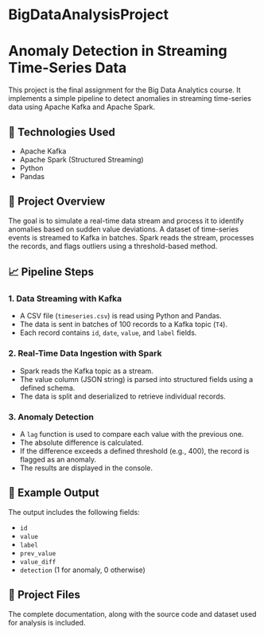 # BigDataAnalysisProject
# Anomaly Detection in Streaming Time-Series Data

This project is the final assignment for the Big Data Analytics course. It implements a simple pipeline to detect anomalies in streaming time-series data using Apache Kafka and Apache Spark.

## 🔧 Technologies Used
- Apache Kafka
- Apache Spark (Structured Streaming)
- Python
- Pandas

## 📌 Project Overview
The goal is to simulate a real-time data stream and process it to identify anomalies based on sudden value deviations. A dataset of time-series events is streamed to Kafka in batches. Spark reads the stream, processes the records, and flags outliers using a threshold-based method.

## 📈 Pipeline Steps

### 1. Data Streaming with Kafka
- A CSV file (`timeseries.csv`) is read using Python and Pandas.
- The data is sent in batches of 100 records to a Kafka topic (`T4`).
- Each record contains `id`, `date`, `value`, and `label` fields.

### 2. Real-Time Data Ingestion with Spark
- Spark reads the Kafka topic as a stream.
- The value column (JSON string) is parsed into structured fields using a defined schema.
- The data is split and deserialized to retrieve individual records.

### 3. Anomaly Detection
- A `lag` function is used to compare each value with the previous one.
- The absolute difference is calculated.
- If the difference exceeds a defined threshold (e.g., 400), the record is flagged as an anomaly.
- The results are displayed in the console.

## 🧪 Example Output
The output includes the following fields:
- `id`
- `value`
- `label`
- `prev_value`
- `value_diff`
- `detection` (1 for anomaly, 0 otherwise)

## 📂 Project Files
The complete documentation, along with the source code and dataset used for analysis is included.


